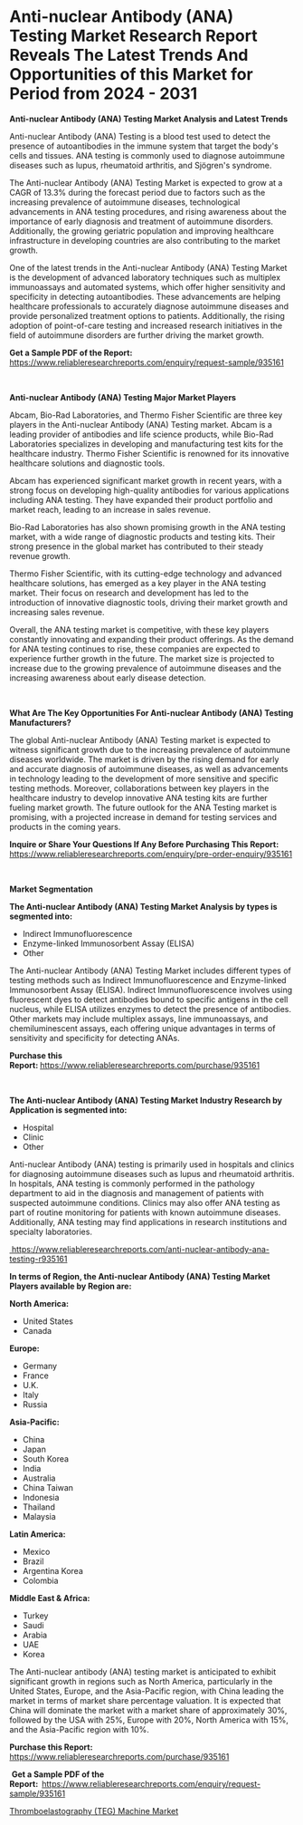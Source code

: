 <p><h1>Anti-nuclear Antibody (ANA) Testing Market Research Report Reveals The Latest Trends And Opportunities of this Market for Period from 2024 - 2031</h1></p><p><strong>Anti-nuclear Antibody (ANA) Testing Market Analysis and Latest Trends</strong></p>
<p><p>Anti-nuclear Antibody (ANA) Testing is a blood test used to detect the presence of autoantibodies in the immune system that target the body's cells and tissues. ANA testing is commonly used to diagnose autoimmune diseases such as lupus, rheumatoid arthritis, and Sjögren's syndrome.</p><p>The Anti-nuclear Antibody (ANA) Testing Market is expected to grow at a CAGR of 13.3% during the forecast period due to factors such as the increasing prevalence of autoimmune diseases, technological advancements in ANA testing procedures, and rising awareness about the importance of early diagnosis and treatment of autoimmune disorders. Additionally, the growing geriatric population and improving healthcare infrastructure in developing countries are also contributing to the market growth.</p><p>One of the latest trends in the Anti-nuclear Antibody (ANA) Testing Market is the development of advanced laboratory techniques such as multiplex immunoassays and automated systems, which offer higher sensitivity and specificity in detecting autoantibodies. These advancements are helping healthcare professionals to accurately diagnose autoimmune diseases and provide personalized treatment options to patients. Additionally, the rising adoption of point-of-care testing and increased research initiatives in the field of autoimmune disorders are further driving the market growth.</p></p>
<p><strong>Get a Sample PDF of the Report:&nbsp;</strong> <a href="https://www.reliableresearchreports.com/enquiry/request-sample/935161">https://www.reliableresearchreports.com/enquiry/request-sample/935161</a></p>
<p>&nbsp;</p>
<p><strong>Anti-nuclear Antibody (ANA) Testing Major Market Players</strong></p>
<p><p>Abcam, Bio-Rad Laboratories, and Thermo Fisher Scientific are three key players in the Anti-nuclear Antibody (ANA) Testing market. Abcam is a leading provider of antibodies and life science products, while Bio-Rad Laboratories specializes in developing and manufacturing test kits for the healthcare industry. Thermo Fisher Scientific is renowned for its innovative healthcare solutions and diagnostic tools.</p><p>Abcam has experienced significant market growth in recent years, with a strong focus on developing high-quality antibodies for various applications including ANA testing. They have expanded their product portfolio and market reach, leading to an increase in sales revenue.</p><p>Bio-Rad Laboratories has also shown promising growth in the ANA testing market, with a wide range of diagnostic products and testing kits. Their strong presence in the global market has contributed to their steady revenue growth.</p><p>Thermo Fisher Scientific, with its cutting-edge technology and advanced healthcare solutions, has emerged as a key player in the ANA testing market. Their focus on research and development has led to the introduction of innovative diagnostic tools, driving their market growth and increasing sales revenue.</p><p>Overall, the ANA testing market is competitive, with these key players constantly innovating and expanding their product offerings. As the demand for ANA testing continues to rise, these companies are expected to experience further growth in the future. The market size is projected to increase due to the growing prevalence of autoimmune diseases and the increasing awareness about early disease detection.</p></p>
<p>&nbsp;</p>
<p><strong>What Are The Key Opportunities For Anti-nuclear Antibody (ANA) Testing Manufacturers?</strong></p>
<p><p>The global Anti-nuclear Antibody (ANA) Testing market is expected to witness significant growth due to the increasing prevalence of autoimmune diseases worldwide. The market is driven by the rising demand for early and accurate diagnosis of autoimmune diseases, as well as advancements in technology leading to the development of more sensitive and specific testing methods. Moreover, collaborations between key players in the healthcare industry to develop innovative ANA testing kits are further fueling market growth. The future outlook for the ANA Testing market is promising, with a projected increase in demand for testing services and products in the coming years.</p></p>
<p><strong>Inquire or Share Your Questions If Any Before Purchasing This Report:</strong> <a href="https://www.reliableresearchreports.com/enquiry/pre-order-enquiry/935161">https://www.reliableresearchreports.com/enquiry/pre-order-enquiry/935161</a></p>
<p>&nbsp;</p>
<p><strong>Market Segmentation</strong></p>
<p><strong>The Anti-nuclear Antibody (ANA) Testing Market Analysis by types is segmented into:</strong></p>
<p><ul><li>Indirect Immunofluorescence</li><li>Enzyme-linked Immunosorbent Assay (ELISA)</li><li>Other</li></ul></p>
<p><p>The Anti-nuclear Antibody (ANA) Testing Market includes different types of testing methods such as Indirect Immunofluorescence and Enzyme-linked Immunosorbent Assay (ELISA). Indirect Immunofluorescence involves using fluorescent dyes to detect antibodies bound to specific antigens in the cell nucleus, while ELISA utilizes enzymes to detect the presence of antibodies. Other markets may include multiplex assays, line immunoassays, and chemiluminescent assays, each offering unique advantages in terms of sensitivity and specificity for detecting ANAs.</p></p>
<p><strong>Purchase this Report:&nbsp;</strong><a href="https://www.reliableresearchreports.com/purchase/935161">https://www.reliableresearchreports.com/purchase/935161</a></p>
<p>&nbsp;</p>
<p><strong>The Anti-nuclear Antibody (ANA) Testing Market Industry Research by Application is segmented into:</strong></p>
<p><ul><li>Hospital</li><li>Clinic</li><li>Other</li></ul></p>
<p><p>Anti-nuclear Antibody (ANA) testing is primarily used in hospitals and clinics for diagnosing autoimmune diseases such as lupus and rheumatoid arthritis. In hospitals, ANA testing is commonly performed in the pathology department to aid in the diagnosis and management of patients with suspected autoimmune conditions. Clinics may also offer ANA testing as part of routine monitoring for patients with known autoimmune diseases. Additionally, ANA testing may find applications in research institutions and specialty laboratories.</p></p>
<p><a href="https://www.reliableresearchreports.com/anti-nuclear-antibody-ana-testing-r935161">&nbsp;https://www.reliableresearchreports.com/anti-nuclear-antibody-ana-testing-r935161</a></p>
<p><strong>In terms of Region, the Anti-nuclear Antibody (ANA) Testing Market Players available by Region are:</strong></p>
<p>
    <p> <strong> North America: </strong>
        <ul>
            <li>United States</li>
            <li>Canada</li>
        </ul>
        </p> 
    <p> <strong> Europe: </strong>
        <ul>
            <li>Germany</li>
            <li>France</li>
            <li>U.K.</li>
            <li>Italy</li>
            <li>Russia</li>
        </ul>
        </p> 
    <p> <strong> Asia-Pacific: </strong>
        <ul>
            <li>China</li>
            <li>Japan</li>
            <li>South Korea</li>
            <li>India</li>
            <li>Australia</li>
            <li>China Taiwan</li>
            <li>Indonesia</li>
            <li>Thailand</li>
            <li>Malaysia</li>
        </ul>
        </p> 
    <p> <strong> Latin America: </strong>
        <ul>
            <li>Mexico</li>
            <li>Brazil</li>
            <li>Argentina Korea</li>
            <li>Colombia</li>
        </ul>
        </p> 
    <p> <strong> Middle East & Africa: </strong>
        <ul>
            <li>Turkey</li>
            <li>Saudi</li>
            <li>Arabia</li>
            <li>UAE</li>
            <li>Korea</li>
        </ul>
    </p>
    </p>
<p><p>The Anti-nuclear antibody (ANA) testing market is anticipated to exhibit significant growth in regions such as North America, particularly in the United States, Europe, and the Asia-Pacific region, with China leading the market in terms of market share percentage valuation. It is expected that China will dominate the market with a market share of approximately 30%, followed by the USA with 25%, Europe with 20%, North America with 15%, and the Asia-Pacific region with 10%.</p></p>
<p><strong>Purchase this Report: </strong><a href="https://www.reliableresearchreports.com/purchase/935161">https://www.reliableresearchreports.com/purchase/935161</a></p>
<p>&nbsp;<strong>Get a Sample PDF of the Report:&nbsp;&nbsp;</strong><a href="https://www.reliableresearchreports.com/enquiry/request-sample/935161">https://www.reliableresearchreports.com/enquiry/request-sample/935161</a></p>
<p><strong></strong></p>
<p><p><a href="https://github.com/JameTravis/Market-Research-Report-List-4/blob/main/thromboelastography-teg-machine-market.md">Thromboelastography (TEG) Machine Market</a></p></p>
